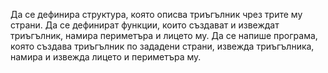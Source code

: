 Да се дефинира структура, която описва триъгълник чрез трите му страни. Да се дефинират функции, които създават и извеждат триъгълник, намира периметъра и лицето му. Да се напише програма, която създава триъгълник по зададени страни, извежда триъгълника, намира и извежда лицето и периметъра му.

